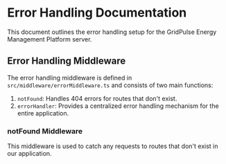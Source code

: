 # Error Handling Documentation

This document outlines the error handling setup for the GridPulse Energy Management Platform server.

## Error Handling Middleware

The error handling middleware is defined in `src/middleware/errorMiddleware.ts` and consists of two main functions:

1. `notFound`: Handles 404 errors for routes that don't exist.
2. `errorHandler`: Provides a centralized error handling mechanism for the entire application.

### notFound Middleware

This middleware is used to catch any requests to routes that don't exist in our application.